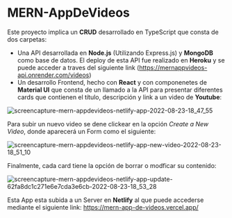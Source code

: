 # MERN-AppDeVideos
Este proyecto implica un **CRUD** desarrollado en TypeScript que consta de dos carpetas: 

- Una API desarrollada en **Node.js** (Utilizando Express.js) y **MongoDB** como base de datos. El deploy de esta API fue realizado en **Heroku** y se puede acceder a traves del siguiente link (https://mernappvideos-api.onrender.com/videos)
- Un desarrollo Frontend, hecho con **React** y con componenetes de **Material UI** que consta de un llamado a la API para presentar diferentes cards que contienen el título, descripción y link a un video de **Youtube**:


![screencapture-mern-appdevideos-netlify-app-2022-08-23-18_47_55](https://user-images.githubusercontent.com/84106998/186272588-32041864-f0fb-4c77-bad2-e06a1c75d8c5.jpeg)

Para subir un nuevo video se dene clickear en la opción *Create a New Video*, donde aparecerá un Form como el siguiente:

![screencapture-mern-appdevideos-netlify-app-new-video-2022-08-23-18_51_10](https://user-images.githubusercontent.com/84106998/186272921-8b6897cd-9b41-448f-89fd-ac30edd1762d.jpeg)

Finalmente, cada card tiene la opción de borrar o modficar su contenido: 

![screencapture-mern-appdevideos-netlify-app-update-62fa8dc1c271e6e7cda3e6cb-2022-08-23-18_53_28](https://user-images.githubusercontent.com/84106998/186273227-140789e8-6c42-4db8-8b00-53e9d02d8f4b.jpeg)

Esta App esta subida a un Server en **Netlify** al que puede accederse mediante el siguiente link: https://mern-app-de-videos.vercel.app/
